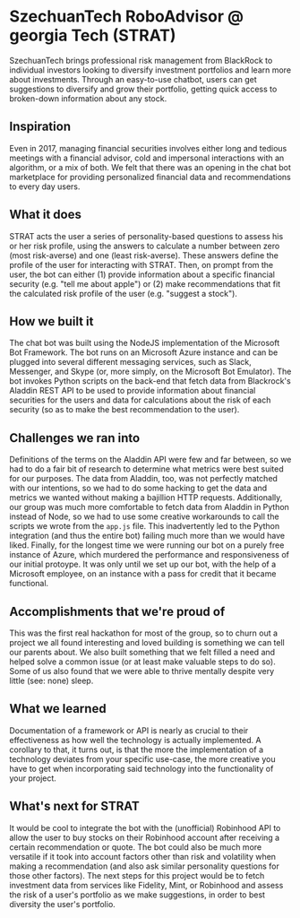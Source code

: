 # SzechuanTech RoboAdvisor @ georgia Tech (STRAT)
SzechuanTech brings professional risk management from BlackRock to individual investors looking to diversify investment portfolios and learn more about investments. Through an easy-to-use chatbot, users can get suggestions to diversify and grow their portfolio, getting quick access to broken-down information about any stock.

## Inspiration

Even in 2017, managing financial securities involves either long and tedious meetings with a financial advisor, cold and impersonal interactions with an algorithm, or a mix of both. We felt that there was an opening in the chat bot marketplace for providing personalized financial data and recommendations to every day users.

## What it does

STRAT acts the user a series of personality-based questions to assess his or her risk profile, using the answers to calculate a number between zero (most risk-averse) and one (least risk-averse). These answers define the profile of the user for interacting with STRAT. Then, on prompt from the user, the bot can either (1) provide information about a specific financial security (e.g. "tell me about apple") or (2) make recommendations that fit the calculated risk profile of the user (e.g. "suggest a stock").

## How we built it

The chat bot was built using the NodeJS implementation of the Microsoft Bot Framework. The bot runs on an Microsoft Azure instance and can be plugged into several different messaging services, such as Slack, Messenger, and Skype (or, more simply, on the Microsoft Bot Emulator). The bot invokes Python scripts on the back-end that fetch data from Blackrock's Aladdin REST API to be used to provide information about financial securities for the users and data for calculations about the risk of each security (so as to make the best recommendation to the user).

## Challenges we ran into

Definitions of the terms on the Aladdin API were few and far between, so we had to do a fair bit of research to determine what metrics were best suited for our purposes. The data from Aladdin, too, was not perfectly matched with our intentions, so we had to do some hacking to get the data and metrics we wanted without making a bajillion HTTP requests. Additionally, our group was much more comfortable to fetch data from Aladdin in Python instead of Node, so we had to use some creative workarounds to call the scripts we wrote from the `app.js` file. This inadvertently led to the Python integration (and thus the entire bot) failing much more than we would have liked. Finally, for the longest time we were running our bot on a purely free instance of Azure, which murdered the performance and responsiveness of our initial protoype. It was only until we set up our bot, with the help of a Microsoft employee, on an instance with a pass for credit that it became functional.

## Accomplishments that we're proud of

This was the first real hackathon for most of the group, so to churn out a project we all found interesting and loved building is something we can tell our parents about. We also built something that we felt filled a need and helped solve a common issue (or at least make valuable steps to do so). Some of us also found that we were able to thrive mentally despite very little (see: none) sleep.

## What we learned

Documentation of a framework or API is nearly as crucial to their effectiveness as how well the technology is actually implemented. A corollary to that, it turns out, is that the more the implementation of a technology deviates from your specific use-case, the more creative you have to get when incorporating said technology into the functionality of your project.

## What's next for STRAT

It would be cool to integrate the bot with the (unofficial) Robinhood API to allow the user to buy stocks on their Robinhood account after receiving a certain recommendation or quote. The bot could also be much more versatile if it took into account factors other than risk and volatility when making a recommendation (and also ask similar personality questions for those other factors). The next steps for this project would be to fetch investment data from services like Fidelity, Mint, or Robinhood and assess the risk of a user's portfolio as we make suggestions, in order to best diversity the user's portfolio.
